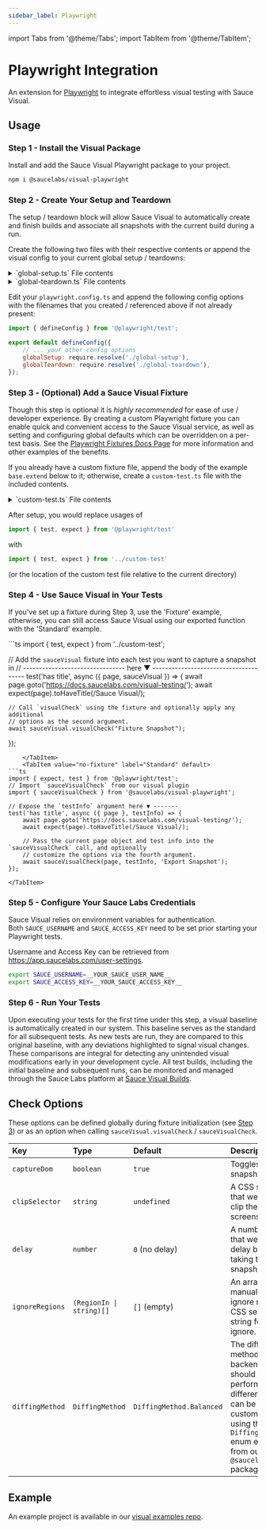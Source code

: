 ```yaml
---
sidebar_label: Playwright
---
```


import Tabs from '@theme/Tabs';
import TabItem from '@theme/TabItem';

# Playwright Integration

An extension for [Playwright](https://playwright.dev/) to integrate effortless visual testing with Sauce Visual.

## Usage

### Step 1 - Install the Visual Package

Install and add the Sauce Visual Playwright package to your project.

```sh
npm i @saucelabs/visual-playwright
```

### Step 2 - Create Your Setup and Teardown

The setup / teardown block will allow Sauce Visual to automatically create and finish builds and associate all snapshots with the current build during a run.

Create the following two files with their respective contents or append the visual config to your current global setup / teardowns:

<details>
    <summary>`global-setup.ts` File contents</summary>

```ts
import { FullConfig } from '@playwright/test';
import { sauceVisualSetup } from "@saucelabs/visual-playwright";

export default async function globalSetup(config: FullConfig) {
    // If you already have a setup, append this line somewhere in your setup block.
    await sauceVisualSetup();
}
```
</details>

<details>
    <summary>`global-teardown.ts` File contents</summary>

```ts
import { FullConfig } from '@playwright/test';
import { sauceVisualTeardown } from "@saucelabs/visual-playwright";

export default async function globalTeardown(config: FullConfig) {
    // If you already have a teardown, append this line somewhere in your teardown block.
    await sauceVisualTeardown();
}
```
</details>


Edit your `playwright.config.ts` and append the following config options with the filenames that you created / referenced above if not already present:

```js
import { defineConfig } from '@playwright/test';

export default defineConfig({
    // ... your other config options
    globalSetup: require.resolve('./global-setup'),
    globalTeardown: require.resolve('./global-teardown'),
});
```

### Step 3 - (Optional) Add a Sauce Visual Fixture

Though this step is optional it is _highly recommended_ for ease of use / developer experience. By creating a custom Playwright fixture you can enable quick and convenient access to the Sauce Visual service, as well as setting and configuring global defaults which can be overridden on a per-test basis. See the [Playwright Fixtures Docs Page](https://playwright.dev/docs/test-fixtures#creating-a-fixture) for more information and other examples of the benefits.

If you already have a custom fixture file, append the body of the example `base.extend` below to it; otherwise, create a `custom-test.ts` file with the included contents.

<details>
    <summary>`custom-test.ts` File contents</summary>

```js
import { test as base } from "@playwright/test";
import { sauceVisualFixtures, SauceVisualFixtures } from "@saucelabs/visual-playwright";

export const test = base.extend<SauceVisualFixtures>({
    // Set up the Sauce Visual fixture, and optionally customize the global options which are sent
    // with each sauce visual check to reduce duplication.
    ...sauceVisualFixtures({
        // You can append some of the options available in the 'Check Options' section below. Ex:
        // captureDom: true,
        // delay: 200,
    }),
});

export { expect } from "@playwright/test";
```

[//]: # (</SauceVisualFixtures> fake closing block here as a comment for MDX format)
</details>

After setup, you would replace usages of

```js
import { test, expect } from '@playwright/test'
```

with

```js
import { test, expect } from '../custom-test'
```

(or the location of the custom test file relative to the current directory)

### Step 4 - Use Sauce Visual in Your Tests

If you've set up a fixture during Step 3, use the 'Fixture' example, otherwise, you can still access Sauce Visual using our exported function with the 'Standard' example.

<Tabs>
    <TabItem value="fixture" label="Fixture" default>
```ts
import { test, expect } from '../custom-test';

// Add the `sauceVisual` fixture into each test you want to capture a snapshot in
// -------------------------------- here ▼ --------------------------------------
test('has title', async ({ page, sauceVisual }) => {
    await page.goto('https://docs.saucelabs.com/visual-testing/');
    await expect(page).toHaveTitle(/Sauce Visual/);

    // Call `visualCheck` using the fixture and optionally apply any additional
    // options as the second argument.
    await sauceVisual.visualCheck("Fixture Snapshot");
});
```
    </TabItem>
    <TabItem value="no-fixture" label="Standard" default>
```ts
import { expect, test } from '@playwright/test';
// Import `sauceVisualCheck` from our visual plugin
import { sauceVisualCheck } from '@saucelabs/visual-playwright';

// Expose the `testInfo` argument here ▼ -------
test('has title', async ({ page }, testInfo) => {
    await page.goto('https://docs.saucelabs.com/visual-testing/');
    await expect(page).toHaveTitle(/Sauce Visual/);

    // Pass the current page object and test info into the `sauceVisualCheck` call, and optionally
    // customize the options via the fourth argument.
    await sauceVisualCheck(page, testInfo, 'Export Snapshot');
});
```
    </TabItem>
</Tabs>

### Step 5 - Configure Your Sauce Labs Credentials

Sauce Visual relies on environment variables for authentication.<br />
Both `SAUCE_USERNAME` and `SAUCE_ACCESS_KEY` need to be set prior starting your Playwright tests.

Username and Access Key can be retrieved from https://app.saucelabs.com/user-settings.

```sh
export SAUCE_USERNAME=__YOUR_SAUCE_USER_NAME__
export SAUCE_ACCESS_KEY=__YOUR_SAUCE_ACCESS_KEY__
```

### Step 6 - Run Your Tests

Upon executing your tests for the first time under this step, a visual baseline is automatically created in our system. This baseline serves as the standard for all subsequent tests. As new tests are run, they are compared to this original baseline, with any deviations highlighted to signal visual changes. These comparisons are integral for detecting any unintended visual modifications early in your development cycle. All test builds, including the initial baseline and subsequent runs, can be monitored and managed through the Sauce Labs platform at [Sauce Visual Builds](https://app.saucelabs.com/visual/builds).

## Check Options

These options can be defined globally during fixture initialization (see [Step 3](#step-3---optional-add-a-sauce-visual-fixture)) or as an option when calling `sauceVisual.visualCheck` / `sauceVisualCheck`.

| Key             | Type                     | Default                  | Description                                                                                                                                                                                        |
|:----------------|:-------------------------|:-------------------------|:---------------------------------------------------------------------------------------------------------------------------------------------------------------------------------------------------|
| `captureDom`    | `boolean`                | `true`                   | Toggles DOM snapshot capture.                                                                                                                                                                      |
| `clipSelector`  | `string`                 | `undefined`              | A CSS selector that we should clip the final screenshot to.                                                                                                                                        |
| `delay`         | `number`                 | `0` (no delay)           | A number, in ms, that we should delay before taking the snapshot.                                                                                                                                  |
| `ignoreRegions` | `(RegionIn \| string)[]` | `[]` (empty)             | An array of manually created ignore regions, or CSS selectors in string form to ignore.                                                                                                            |
| `diffingMethod` | `DiffingMethod`          | `DiffingMethod.Balanced` | The diffing method from the backend that we should use when performing visual differences. This can be customized by using the `DiffingMethod` enum exported from our `@saucelabs/visual` package. |

## Example

An example project is available in our [visual examples repo](https://github.com/saucelabs/visual-examples/tree/main/playwright-js).
